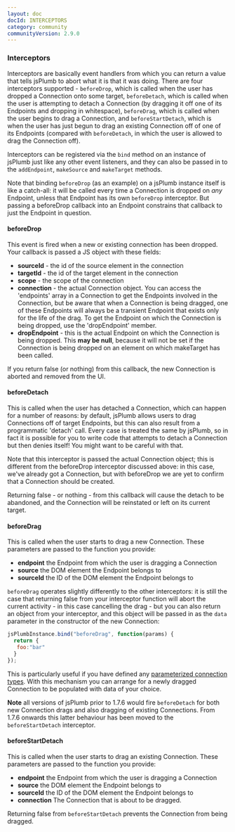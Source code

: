 ```yaml
---
layout: doc
docId: INTERCEPTORS
category: community
communityVersion: 2.9.0
---
```

### Interceptors
Interceptors are basically event handlers from which you can return a value that tells jsPlumb to abort what it is that it was doing.  There are four interceptors supported - `beforeDrop`, which is called when the user has dropped a Connection onto some target, `beforeDetach`, which is called when the user is attempting to detach a Connection (by dragging it off one of its Endpoints and dropping in whitespace), `beforeDrag`, which is called when the user begins to drag a Connection, and `beforeStartDetach`, which is when the user has just begun to drag an existing Connection off of one of its Endpoints (compared with `beforeDetach`, in which the user is allowed to drag the Connection off).

Interceptors can be registered via the `bind` method on an instance of jsPlumb just like any other event listeners, and they can also be passed in to the `addEndpoint`, `makeSource` and `makeTarget` methods.  

Note that binding `beforeDrop` (as an example) on a jsPlumb instance itself is like a catch-all: it will be called every time a Connection is dropped on _any_ Endpoint, unless that Endpoint has its own `beforeDrop` interceptor. But passing a beforeDrop callback into an Endpoint constrains that callback to just the Endpoint in question.  		

#### beforeDrop
This event is fired when a new or existing connection has been dropped. Your callback is passed a JS object with these fields:

- **sourceId** - the id of the source element in the connection
- **targetId** - the id of the target element in the connection
- **scope** - the scope of the connection
- **connection** - the actual Connection object.  You can access the 'endpoints' array in a Connection to get the Endpoints involved in the Connection, but be aware that when a Connection is being dragged, one of these Endpoints will always be a transient Endpoint that exists only for the life of the drag. To get the Endpoint on which the Connection is being dropped, use the 'dropEndpoint' member.
- **dropEndpoint** - this is the actual Endpoint on which the Connection is being dropped.  This **may be null**, because it will not be set if the Connection is being dropped on an element on which makeTarget has been called. 


If you return false (or nothing) from this callback, the new Connection is aborted and removed from the UI.

#### beforeDetach
This is called when the user has detached a Connection, which can happen for a number of reasons: by default, jsPlumb allows users to drag Connections off of target Endpoints, but this can also result from a programmatic 'detach' call.  Every case is treated the same by jsPlumb, so in fact it is possible for you to write code that attempts to detach a Connection but then denies itself!  You might want to be careful with that. 

Note that this interceptor is passed the actual Connection object; this is different from the beforeDrop interceptor discussed above: in this case, we've already got a Connection, but with beforeDrop we are yet to confirm that a Connection should be created.

Returning false - or nothing - from this callback will cause the detach to be abandoned, and the Connection will be reinstated or left on its current target.

#### beforeDrag
This is called when the user starts to drag a new Connection.  These parameters are passed to the function you provide:

- **endpoint** the Endpoint from which the user is dragging a Connection
- **source** the DOM element the Endpoint belongs to
- **sourceId** the ID of the DOM element the Endpoint belongs to

`beforeDrag` operates slightly differently to the other interceptors: it is still the case that returning false from your interceptor function will abort the current activity - in this case cancelling the drag - but  you can also return an object from your interceptor, and this object will be passed in as the `data` parameter in the constructor of the new Connection:

```javascript
jsPlumbInstance.bind("beforeDrag", function(params) {
  return {
   foo:"bar"
  }
});
```

This is particularly useful if you have defined any [parameterized connection types](types#parameterized-connection-type). With this mechanism you can arrange for a newly dragged Connection to be populated with data of your choice.

**Note** all versions of jsPlumb prior to 1.7.6 would fire `beforeDetach` for both new Connection drags and also 
dragging of existing Connections. From 1.7.6 onwards this latter behaviour has been moved to the 
`beforeStartDetach` interceptor.

#### beforeStartDetach
This is called when the user starts to drag an existing Connection.  These parameters are passed to the function you provide:

- **endpoint** the Endpoint from which the user is dragging a Connection
- **source** the DOM element the Endpoint belongs to
- **sourceId** the ID of the DOM element the Endpoint belongs to
- **connection** The Connection that is about to be dragged.

Returning false from `beforeStartDetach` prevents the Connection from being dragged.